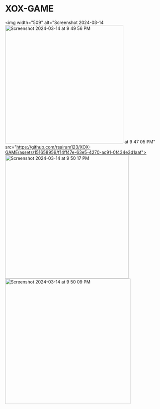 # XOX-GAME
<img width="509" alt="Screenshot 2024-03-14<img width="380" alt="Screenshot 2024-03-14 at 9 49 56 PM" src="https://github.com/rsairam123/XOX-GAME/assets/151658959/9bd0ed37-d672-4419-a15f-3358812def67">
 at 9 47 05 PM" src="https://github.com/rsairam123/XOX-GAME/assets/151658959/f14ff47e-63e5-4270-ac91-0f434e3d1aaf">
<img width="397" alt="Screenshot 2024-03-14 at 9 50 17 PM" src="https://github.com/rsairam123/XOX-GAME/assets/151658959/5044b176-3d0e-499b-a0af-f970e550df2c">
<img width="403" alt="Screenshot 2024-03-14 at 9 50 09 PM" src="https://github.com/rsairam123/XOX-GAME/assets/151658959/c2510f46-0de0-4ce4-bd40-1cfc5d803877">
